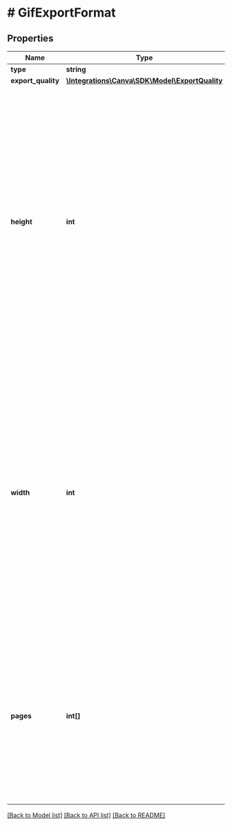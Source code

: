 # # GifExportFormat

## Properties

Name | Type | Description | Notes
------------ | ------------- | ------------- | -------------
**type** | **string** |  |
**export_quality** | [**\Integrations\Canva\SDK\Model\ExportQuality**](ExportQuality.md) |  | [optional]
**height** | **int** | Specify the height in pixels of the exported image. If only one of height or width is specified, then the image will be scaled to match that dimension, respecting the design&#39;s aspect ratio. If no width or height is specified, the image will be exported using the dimensions of the design. | [optional]
**width** | **int** | Specify the width in pixels of the exported image. If only one of height or width is specified, then the image will be scaled to match that dimension, respecting the design&#39;s aspect ratio. If no width or height is specified, the image will be exported using the dimensions of the design. | [optional]
**pages** | **int[]** | To specify which pages to export in a multi-page design, provide the page numbers as an array. The first page in a design is page &#x60;1&#x60;. If &#x60;pages&#x60; isn&#39;t specified, all the pages are exported. | [optional]

[[Back to Model list]](../../README.md#models) [[Back to API list]](../../README.md#endpoints) [[Back to README]](../../README.md)
